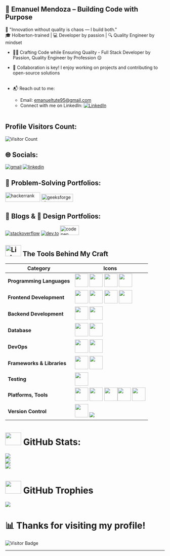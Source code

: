 

## 🙌 Emanuel Mendoza – Building Code with Purpose

🧠 "Innovation without quality is chaos — I build both."  
🎓 Holberton-trained | 💻 Developer by passion | 🔍 Quality Engineer by mindset

- 💪🏻 Crafting Code while Ensuring Quality - Full Stack Developer by Passion, Quality Engineer by Profession 😌 <br>
- 🤝 Collaboration is key! I enjoy working on projects and contributing to open-source solutions<br><br>

- 📬 Reach out to me:<br>
  - Email: emanueltute95@gmail.com<br>
  - Connect with me on LinkedIn: [![LinkedIn](https://img.shields.io/badge/LinkedIn-%230077B5.svg?logo=linkedin&logoColor=white)](https://www.linkedin.com/feed/)<br><br>

## Profile Visitors Count: 
![Visitor Count](https://profile-counter.glitch.me/Emanuell95/count.svg)


## 🌐 Socials:
<a href="emanueltute95@gmail.com" target="_blank" style="display: inline-block;"><img src="https://img.shields.io/badge/Gmail-logo?style=for-the-badge&logo=gmail&logoColor=white&color=%23D14836" alt="gmail" /></a>
<a target="_blank" href="https://www.linkedin.com/feed/" style="display: inline-block;"><img src="https://img.shields.io/badge/linkedin-logo?style=for-the-badge&logo=linkedin&logoColor=white&color=%230a77b6" alt="linkedin" /></a>


## 🧠 Problem-Solving Portfolios:
<a target="_blank" href="https://www.hackerrank.com/profile/emanueltute95" style="display: inline-block;"><img src="https://user-images.githubusercontent.com/1194257/65596422-1cef2080-df97-11e9-9abb-a225204d1805.png" alt="hackerrank" width="110" height="30" /></a>
<a target="_blank" href="https://www.geeksforgeeks.org/user/emanuelga3y/" style="display: inline-block;"><img src="https://upload.wikimedia.org/wikipedia/commons/4/43/GeeksforGeeks.svg" alt="geeksforgeeks" width="100" height="25" /></a>


## 📝 Blogs & 🎨 Design Portfolios:
<a target="_blank" href="https://stackoverflow.com/users/" style="display: inline-block;"><img src="https://img.shields.io/badge/stackoverflow-logo?style=for-the-badge&logo=stackoverflow&logoColor=white&color=%23cc0000" alt="stackoverflow" /></a>
<a target="_blank" href="https://dev.to/" style="display: inline-block;"><img src="https://img.shields.io/badge/dev-to?style=for-the-badge&logo=dev-to&logoColor=white&color=black" alt="dev.to" /></a>
<a target="_blank" href="https://www.codepen.io/" style="display: inline-block;"><img src="https://assets.codepen.io/t-1/codepen-logo.svg" alt="codepen" width="60" height="30" /></a>

## <img src="https://media.tenor.com/KdkhCJ65m0sAAAAj/peach-goma-peach-and-goma.gif" width="50" height="35px" alt="Link Laptop Computer"> The Tools Behind My Craft

| **Category**               | **Icons**                                                                                             |
|----------------------------|------------------------------------------------------------------------------------------------------|
| **Programming Languages**   | <img src="https://skillicons.dev/icons?i=py" width="42" height="42"/> <img src="https://skillicons.dev/icons?i=c" width="42" height="42"/> <img src="https://skillicons.dev/icons?i=js" width="42" height="42"/> <img src="https://skillicons.dev/icons?i=ts" width="42" height="42"/>|
| **Frontend Development**    | <img src="https://skillicons.dev/icons?i=html" width="42" height="42"/> <img src="https://skillicons.dev/icons?i=css" width="42" height="42"/> <img src="https://skillicons.dev/icons?i=bootstrap" width="42" height="42"/>  <img src="https://skillicons.dev/icons?i=react" width="42" height="42"/>|
| **Backend Development**     | <img src="https://skillicons.dev/icons?i=nodejs" width="42" height="42"/> <img src="https://skillicons.dev/icons?i=expressjs" width="42" height="42"/> |
| **Database**                | <img src="https://skillicons.dev/icons?i=mongodb" width="42" height="42"/> <img src="https://skillicons.dev/icons?i=mysql" width="42" height="42"/> |
| **DevOps**                  | <img src="https://skillicons.dev/icons?i=googlecloud" width="42" height="42"/> <img src="https://skillicons.dev/icons?i=kubernetes" width="42" height="42"/> |
| **Frameworks & Libraries**  | <img src="https://skillicons.dev/icons?i=flask" width="42" height="42"/> <img src="https://upload.wikimedia.org/wikipedia/commons/9/96/Socket-io.svg" width="42" height="42"/> |
| **Testing**                 | <img src="https://upload.wikimedia.org/wikipedia/commons/b/ba/Pytest_logo.svg" width="42" height="42"/> |
| **Platforms, Tools**        |  <img src="https://skillicons.dev/icons?i=postman" width="42" height="42"/> <img src="https://skillicons.dev/icons?i=pycharm" width="42" height="42"/> <img src="https://skillicons.dev/icons?i=vscode" width="42" height="42"/><img src="https://skillicons.dev/icons?i=windows" width="42" height="42"/> <img src="https://skillicons.dev/icons?i=apple" width="42" height="42"/> |
| **Version Control**         | <img src="https://www.vectorlogo.zone/logos/git-scm/git-scm-icon.svg" width="42" height="42"/> <img src="https://img.shields.io/badge/GitHub-black?style=for-the-badge&logo=github&logoColor=white" /> |


# <img src='https://media1.giphy.com/media/ww9Z3l8wl4szKyRIro/giphy.gif?cid=6c09b9520fbeh3st3881aensbfaaw9cvqfnfblovomtx4q8g&ep=v1_gifs_search&rid=giphy.gif&ct=g' width="50" height="40px"> GitHub Stats:
![](https://github-readme-stats.vercel.app/api?username=Emanuell95&theme=radical&hide_border=false&include_all_commits=true&count_private=true)<br/>
![](https://github-readme-streak-stats.herokuapp.com/?user=Emanuell95&theme=radical&hide_border=false)<br/>
![](https://github-readme-stats.vercel.app/api/top-langs/?username=Emanuell95&theme=radical&hide_border=false&include_all_commits=true&count_private=true&layout=compact)

# <img src='https://i.gifer.com/6x6G.gif' width="50" height="40px"> GitHub Trophies  
![](https://github-profile-trophy.vercel.app/?username=Emanuell95&theme=radical&no-frame=false&no-bg=false&margin-w=4)





# 📊 Thanks for visiting my profile!  
![Visitor Badge](https://komarev.com/ghpvc/?username=Emanuell95&style=flat-square&color=brightgreen)


------

<br>
